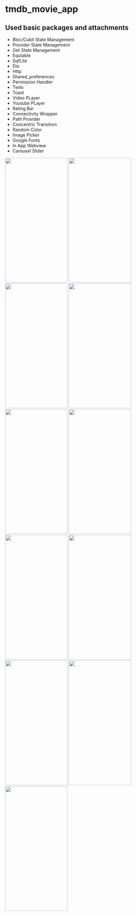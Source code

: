 # tmdb_movie_app

## Used basic packages and attachments

 * Bloc/Cubit State Management
 * Provider State Management
 * Get State Management
 * Equtable
 * SqfLite
 * Dio
 * Http
 * Shared_preferences
 * Permission Handler
 * Twilo
 * Toast
 * Video PLayer
 * Youtube PLayer
 * Rating Bar
 * Connectivity Wrapper
 * Path Provider
 * Concentric Transition
 * Random Color
 * Image Picker
 * Google Fonts
 * In App Webview
 * Carousel Slider


<img src = "https://user-images.githubusercontent.com/53689685/122675981-fc480f00-d1ec-11eb-9087-f8aa70ce0f1f.jpg"  width="200" height="400"> <img src = "https://user-images.githubusercontent.com/53689685/122675987-ff42ff80-d1ec-11eb-85d7-dac4d616f438.jpg"  width="200" height="400"> <img src = "https://user-images.githubusercontent.com/53689685/122675990-ffdb9600-d1ec-11eb-92d9-39d63cc131e4.jpg"  width="200" height="400"> <img src = "https://user-images.githubusercontent.com/53689685/122676024-141f9300-d1ed-11eb-8875-0e9cdcb4d399.jpg"  width="200" height="400"> <img src = "https://user-images.githubusercontent.com/53689685/122675995-010cc300-d1ed-11eb-9fbf-d3a2e0ab75a4.jpg"  width="200" height="400"> <img src = "https://user-images.githubusercontent.com/53689685/122676002-0407b380-d1ed-11eb-8288-8efbcc1aa06b.jpg"  width="200" height="400"> <img src = "https://user-images.githubusercontent.com/53689685/122676004-0702a400-d1ed-11eb-94e2-7cebb0dae061.jpg"  width="200" height="400"> <img src = "https://user-images.githubusercontent.com/53689685/122676005-08cc6780-d1ed-11eb-866c-b7a26adad681.jpg"  width="200" height="400"> <img src = "https://user-images.githubusercontent.com/53689685/122676017-0f5adf00-d1ed-11eb-996f-0f8994f52b1a.jpg"  width="200" height="400"> <img src = "https://user-images.githubusercontent.com/53689685/122676018-108c0c00-d1ed-11eb-8d4a-aa87cfa4c07c.jpg"  width="200" height="400"> <img src = "https://user-images.githubusercontent.com/53689685/122676019-1124a280-d1ed-11eb-88b0-5578b48b229d.jpg"  width="200" height="400">



